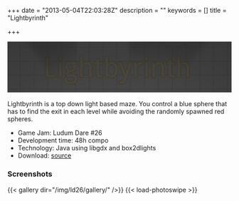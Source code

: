 +++
date = "2013-05-04T22:03:28Z"
description = ""
keywords = []
title = "Lightbyrinth"

+++

[![lightbyrinth](/img/ld26/lightbyrinth.png)](/img/ld26/lightbyrinth.png)

Lightbyrinth is a top down light based maze. You control a blue sphere that has to find the exit in each level while avoiding the randomly spawned red spheres.

* Game Jam: Ludum Dare #26
* Development time: 48h compo
* Technology: Java using libgdx and box2dlights
* Download: [source](https://github.com/dsaltares/ludumdare-26)

### Screenshots

{{< gallery dir="/img/ld26/gallery/" />}}
{{< load-photoswipe >}}
